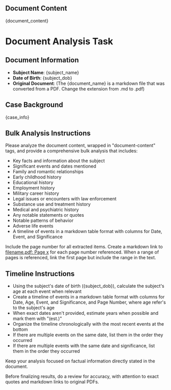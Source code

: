 ## Document Content

<document-content>
{document_content}
</document-content>

# Document Analysis Task

## Document Information

- **Subject Name**: {subject_name}
- **Date of Birth**: {subject_dob}
- **Original Document**: (The {document_name} is a markdown file that was converted from a PDF. Change the extension from .md to .pdf)

## Case Background

{case_info}

## Bulk Analysis Instructions

Please analyze the document content, wrapped in "document-content" tags, and provide a comprehensive bulk analysis that includes:

- Key facts and information about the subject
- Significant events and dates mentioned
- Family and romantic relationships
- Early childhood history
- Educational history
- Employment history
- Military career history
- Legal issues or encounters with law enforcement
- Substance use and treatment history
- Medical and psychiatric history
- Any notable statements or quotes
- Notable patterns of behavior
- Adverse life events
- A timeline of events in a markdown table format with columns for Date, Event, and Significance

Include the page number for all extracted items.
Create a markdown link to [filename.pdf: Page x](./pdfs/<filename.pdf>#page=<page_number>) for each page number referenced.
When a range of pages is referenced, link the first page but include the range in the text.

## Timeline Instructions

- Using the subject's date of birth ({subject_dob}), calculate the subject's age at each event when relevant
- Create a timeline of events in a markdown table format with columns for Date, Age, Event, and Significance, and Page Number, where age refer's to the subject's age
- When exact dates aren't provided, estimate years when possible and mark them with "(est.)"
- Organize the timeline chronologically with the most recent events at the bottom
- If there are multiple events on the same date, list them in the order they occurred
- If there are multiple events with the same date and significance, list them in the order they occurred

Keep your analysis focused on factual information directly stated in the document.

Before finalizing results, do a review for accuracy, with attention to exact quotes and markdown links to original PDFs.
